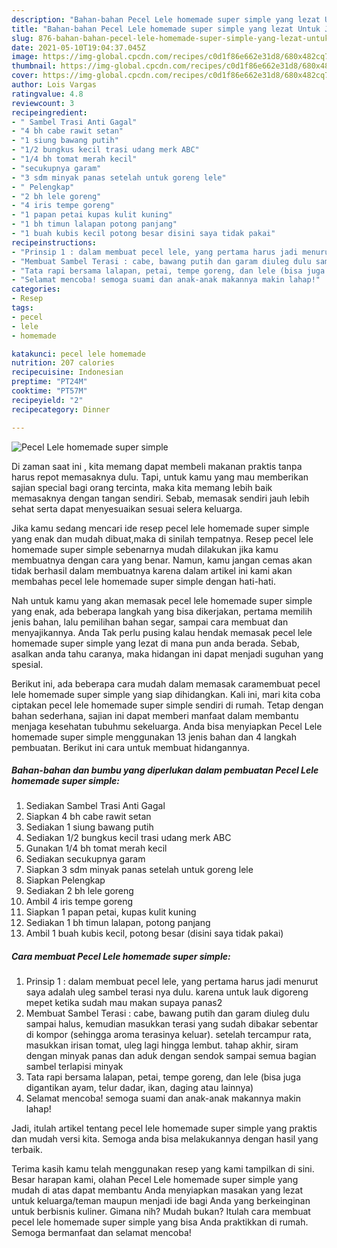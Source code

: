 ```yaml
---
description: "Bahan-bahan Pecel Lele homemade super simple yang lezat Untuk Jualan"
title: "Bahan-bahan Pecel Lele homemade super simple yang lezat Untuk Jualan"
slug: 876-bahan-bahan-pecel-lele-homemade-super-simple-yang-lezat-untuk-jualan
date: 2021-05-10T19:04:37.045Z
image: https://img-global.cpcdn.com/recipes/c0d1f86e662e31d8/680x482cq70/pecel-lele-homemade-super-simple-foto-resep-utama.jpg
thumbnail: https://img-global.cpcdn.com/recipes/c0d1f86e662e31d8/680x482cq70/pecel-lele-homemade-super-simple-foto-resep-utama.jpg
cover: https://img-global.cpcdn.com/recipes/c0d1f86e662e31d8/680x482cq70/pecel-lele-homemade-super-simple-foto-resep-utama.jpg
author: Lois Vargas
ratingvalue: 4.8
reviewcount: 3
recipeingredient:
- " Sambel Trasi Anti Gagal"
- "4 bh cabe rawit setan"
- "1 siung bawang putih"
- "1/2 bungkus kecil trasi udang merk ABC"
- "1/4 bh tomat merah kecil"
- "secukupnya garam"
- "3 sdm minyak panas setelah untuk goreng lele"
- " Pelengkap"
- "2 bh lele goreng"
- "4 iris tempe goreng"
- "1 papan petai kupas kulit kuning"
- "1 bh timun lalapan potong panjang"
- "1 buah kubis kecil potong besar disini saya tidak pakai"
recipeinstructions:
- "Prinsip 1 : dalam membuat pecel lele, yang pertama harus jadi menurut saya adalah uleg sambel terasi nya dulu. karena untuk lauk digoreng mepet ketika sudah mau makan supaya panas2"
- "Membuat Sambel Terasi : cabe, bawang putih dan garam diuleg dulu sampai halus, kemudian masukkan terasi yang sudah dibakar sebentar di kompor (sehingga aroma terasinya keluar). setelah tercampur rata, masukkan irisan tomat, uleg lagi hingga lembut. tahap akhir, siram dengan minyak panas dan aduk dengan sendok sampai semua bagian sambel terlapisi minyak"
- "Tata rapi bersama lalapan, petai, tempe goreng, dan lele (bisa juga digantikan ayam, telur dadar, ikan, daging atau lainnya)"
- "Selamat mencoba! semoga suami dan anak-anak makannya makin lahap!"
categories:
- Resep
tags:
- pecel
- lele
- homemade

katakunci: pecel lele homemade 
nutrition: 207 calories
recipecuisine: Indonesian
preptime: "PT24M"
cooktime: "PT57M"
recipeyield: "2"
recipecategory: Dinner

---
```



![Pecel Lele homemade super simple](https://img-global.cpcdn.com/recipes/c0d1f86e662e31d8/680x482cq70/pecel-lele-homemade-super-simple-foto-resep-utama.jpg)

Di zaman  saat ini , kita memang dapat membeli makanan praktis tanpa harus repot memasaknya dulu. Tapi, untuk kamu yang mau memberikan sajian special bagi orang tercinta, maka kita memang lebih baik memasaknya dengan tangan sendiri. Sebab, memasak sendiri jauh lebih sehat serta dapat menyesuaikan sesuai selera keluarga.

Jika kamu sedang mencari ide resep pecel lele homemade super simple yang enak dan mudah dibuat,maka di sinilah tempatnya. Resep pecel lele homemade super simple  sebenarnya mudah dilakukan jika kamu membuatnya dengan cara yang benar. Namun, kamu jangan cemas akan tidak berhasil dalam membuatnya 
karena dalam artikel ini kami akan membahas pecel lele homemade super simple dengan hati-hati.  



Nah untuk kamu yang akan memasak pecel lele homemade super simple yang enak, ada beberapa langkah yang bisa dikerjakan, pertama memilih jenis bahan, lalu pemilihan bahan segar, sampai cara membuat dan menyajikannya. Anda Tak perlu pusing kalau hendak memasak pecel lele homemade super simple yang lezat di mana pun anda berada. Sebab, asalkan anda  tahu caranya, maka hidangan ini dapat menjadi suguhan yang spesial.

Berikut ini, ada beberapa cara mudah dalam memasak caramembuat pecel lele homemade super simple yang siap dihidangkan. Kali ini, mari kita coba ciptakan pecel lele homemade super simple sendiri di rumah. Tetap dengan bahan sederhana, sajian ini dapat memberi manfaat dalam membantu menjaga kesehatan tubuhmu sekeluarga. Anda bisa menyiapkan Pecel Lele homemade super simple menggunakan 13 jenis bahan dan 4 langkah pembuatan. Berikut ini cara untuk membuat hidangannya.

<!--inarticleads1-->

##### Bahan-bahan dan bumbu yang diperlukan dalam pembuatan Pecel Lele homemade super simple:

1. Sediakan  Sambel Trasi Anti Gagal
1. Siapkan 4 bh cabe rawit setan
1. Sediakan 1 siung bawang putih
1. Sediakan 1/2 bungkus kecil trasi udang merk ABC
1. Gunakan 1/4 bh tomat merah kecil
1. Sediakan secukupnya garam
1. Siapkan 3 sdm minyak panas setelah untuk goreng lele
1. Siapkan  Pelengkap
1. Sediakan 2 bh lele goreng
1. Ambil 4 iris tempe goreng
1. Siapkan 1 papan petai, kupas kulit kuning
1. Sediakan 1 bh timun lalapan, potong panjang
1. Ambil 1 buah kubis kecil, potong besar (disini saya tidak pakai)




<!--inarticleads2-->

##### Cara membuat Pecel Lele homemade super simple:

1. Prinsip 1 : dalam membuat pecel lele, yang pertama harus jadi menurut saya adalah uleg sambel terasi nya dulu. karena untuk lauk digoreng mepet ketika sudah mau makan supaya panas2
1. Membuat Sambel Terasi : cabe, bawang putih dan garam diuleg dulu sampai halus, kemudian masukkan terasi yang sudah dibakar sebentar di kompor (sehingga aroma terasinya keluar). setelah tercampur rata, masukkan irisan tomat, uleg lagi hingga lembut. tahap akhir, siram dengan minyak panas dan aduk dengan sendok sampai semua bagian sambel terlapisi minyak
1. Tata rapi bersama lalapan, petai, tempe goreng, dan lele (bisa juga digantikan ayam, telur dadar, ikan, daging atau lainnya)
1. Selamat mencoba! semoga suami dan anak-anak makannya makin lahap!




Jadi, itulah artikel tentang  pecel lele homemade super simple  yang praktis dan mudah versi kita. Semoga anda bisa melakukannya dengan hasil yang terbaik. 

Terima kasih kamu telah menggunakan resep yang kami tampilkan di sini. Besar harapan kami, olahan  Pecel Lele homemade super simple yang mudah di atas dapat membantu Anda menyiapkan masakan yang lezat untuk keluarga/teman maupun menjadi ide bagi Anda yang berkeinginan untuk berbisnis kuliner. Gimana nih? Mudah bukan? Itulah cara membuat pecel lele homemade super simple yang bisa Anda praktikkan di rumah. Semoga bermanfaat dan selamat mencoba!

